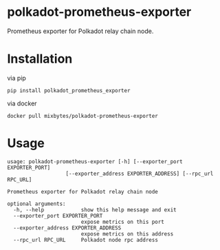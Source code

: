 # polkadot-prometheus-exporter

Prometheus exporter for Polkadot relay chain node.

Installation
============

via pip
```commandline
pip install polkadot_prometheus_exporter
```

via docker
```commandline
docker pull mixbytes/polkadot-prometheus-exporter
```

Usage
=====

```commandline
usage: polkadot-prometheus-exporter [-h] [--exporter_port EXPORTER_PORT]
                   [--exporter_address EXPORTER_ADDRESS] [--rpc_url RPC_URL]

Prometheus exporter for Polkadot relay chain node

optional arguments:
  -h, --help            show this help message and exit
  --exporter_port EXPORTER_PORT
                        expose metrics on this port
  --exporter_address EXPORTER_ADDRESS
                        expose metrics on this address
  --rpc_url RPC_URL     Polkadot node rpc address
```
